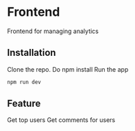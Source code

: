 # Frontend

Frontend for managing analytics

## Installation

Clone the repo.
Do npm install
Run the app

```bash
npm run dev
```

## Feature
Get top users
Get comments for users

```


